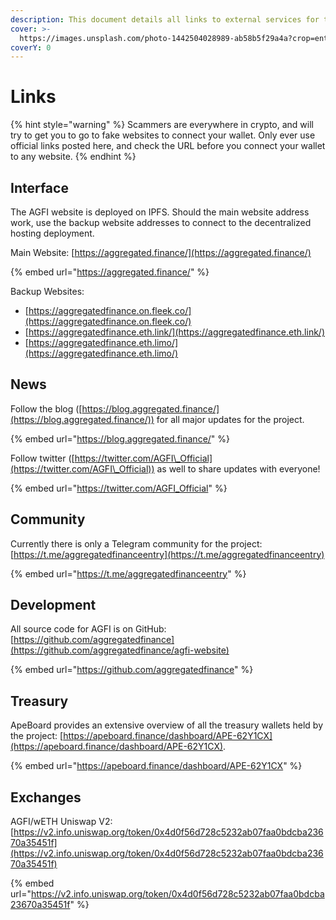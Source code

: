 ```yaml
---
description: This document details all links to external services for the AGFI project.
cover: >-
  https://images.unsplash.com/photo-1442504028989-ab58b5f29a4a?crop=entropy&cs=tinysrgb&fm=jpg&ixid=MnwxOTcwMjR8MHwxfHNlYXJjaHw5fHxjb21tdW5pdHl8ZW58MHx8fHwxNjU2OTQyNTY3&ixlib=rb-1.2.1&q=80
coverY: 0
---
```


# Links

{% hint style="warning" %}
Scammers are everywhere in crypto, and will try to get you to go to fake websites to connect your wallet. Only ever use official links posted here, and check the URL before you connect your wallet to any website.
{% endhint %}

## Interface

The AGFI website is deployed on IPFS. Should the main website address work, use the backup website addresses to connect to the decentralized hosting deployment.

Main Website: [https://aggregated.finance/](https://aggregated.finance/)

{% embed url="https://aggregated.finance/" %}

Backup Websites:

* [https://aggregatedfinance.on.fleek.co/](https://aggregatedfinance.on.fleek.co/)
* [https://aggregatedfinance.eth.link/](https://aggregatedfinance.eth.link/)
* [https://aggregatedfinance.eth.limo/](https://aggregatedfinance.eth.limo/)

## News

Follow the blog ([https://blog.aggregated.finance/](https://blog.aggregated.finance/)) for all major updates for the project.

{% embed url="https://blog.aggregated.finance/" %}

Follow twitter ([https://twitter.com/AGFI\_Official](https://twitter.com/AGFI\_Official)) as well to share updates with everyone!

{% embed url="https://twitter.com/AGFI_Official" %}

## Community

Currently there is only a Telegram community for the project: [https://t.me/aggregatedfinanceentry](https://t.me/aggregatedfinanceentry)

{% embed url="https://t.me/aggregatedfinanceentry" %}

## Development

All source code for AGFI is on GitHub: [https://github.com/aggregatedfinance](https://github.com/aggregatedfinance/agfi-website)

{% embed url="https://github.com/aggregatedfinance" %}

## Treasury

ApeBoard provides an extensive overview of all the treasury wallets held by the project: [https://apeboard.finance/dashboard/APE-62Y1CX](https://apeboard.finance/dashboard/APE-62Y1CX).

{% embed url="https://apeboard.finance/dashboard/APE-62Y1CX" %}

## Exchanges

AGFI/wETH Uniswap V2: [https://v2.info.uniswap.org/token/0x4d0f56d728c5232ab07faa0bdcba23670a35451f](https://v2.info.uniswap.org/token/0x4d0f56d728c5232ab07faa0bdcba23670a35451f)

{% embed url="https://v2.info.uniswap.org/token/0x4d0f56d728c5232ab07faa0bdcba23670a35451f" %}
